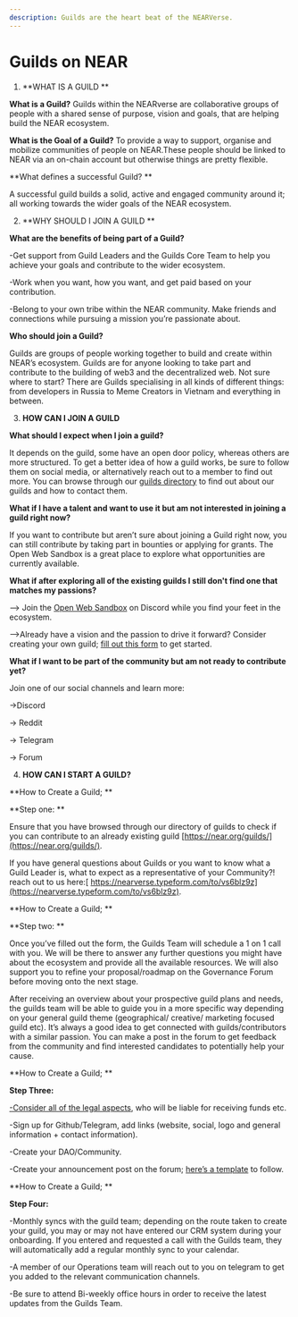 ```yaml
---
description: Guilds are the heart beat of the NEARVerse.
---
```


# Guilds on NEAR

1. **WHAT IS A GUILD **

**What is a Guild?** Guilds within the NEARverse are collaborative groups of people with a shared sense of purpose, vision and goals, that are helping build the NEAR ecosystem.

**What is the Goal of a Guild?** To provide a way to support, organise and mobilize communities of people on NEAR.These people should be linked to NEAR via an on-chain account but otherwise things are pretty flexible.

**What defines a successful Guild? **

A successful guild builds a solid, active and engaged community around it; all working towards the wider goals of the NEAR ecosystem. 



2. **WHY SHOULD I JOIN A GUILD **

**What are the benefits of being part of a Guild?**

-Get support from Guild Leaders and the Guilds Core Team to help you achieve your goals and contribute to the wider ecosystem. 

-Work when you want, how you want, and get paid based on your contribution.

-Belong to your own tribe within the NEAR community. Make friends and connections while pursuing a mission you’re passionate about.

**Who should join a Guild?**

Guilds are groups of people working together to build and create within NEAR’s ecosystem. Guilds are for anyone looking to take part and contribute to the building of web3 and the decentralized web. Not sure where to start? There are Guilds specialising in all kinds of different things: from developers in Russia to Meme Creators in Vietnam and everything in between. 

3. **HOW CAN I JOIN A GUILD**

**What should I expect when I join a guild?**

It depends on the guild, some have an open door policy, whereas others are more structured. To get a better idea of how a guild works, be sure to follow them on social media, or alternatively reach out to a member to find out more. You can browse through our [guilds directory](https://near.org/guilds/) to find out about our guilds and how to contact them.

**What if I have a talent and want to use it but am not interested in joining a guild right now?**

If you want to contribute but aren’t sure about joining a Guild right now, you can still contribute by taking part in bounties or applying for grants. The Open Web Sandbox is a great place to explore what opportunities are currently available. 

**What if after exploring all of the existing guilds I still don't find one that matches my passions?**

–> Join the [Open Web Sandbox](https://discord.com/invite/457bWnJqkQ) on Discord while you find your feet in the ecosystem. 

–>Already have a vision and the passion to drive it forward? Consider creating your own guild; [fill out this form](https://nearverse.typeform.com/to/vs6blz9z) to get started. 

**What if I want to be part of the community but am not ready to contribute yet?**

Join one of our social channels and learn more:

→Discord

→ Reddit

→ Telegram

→ Forum 



4. **HOW CAN I START A GUILD?**

**How to Create a Guild; **

**Step one: **

Ensure that you have browsed through our directory of guilds to check if you can contribute to an already existing guild [https://near.org/guilds/](https://near.org/guilds/).

If you have general questions about Guilds or you want to know what a Guild Leader is, what to expect as a representative of your Community?! reach out to us here:[ https://nearverse.typeform.com/to/vs6blz9z](https://nearverse.typeform.com/to/vs6blz9z). 

**How to Create a Guild; **

**Step two: **

Once you’ve filled out the form, the Guilds Team will schedule a 1 on 1 call with you. We will be there to answer any further questions you might have about the ecosystem and provide all the available resources. We will also support you to refine your proposal/roadmap on the Governance Forum before moving onto the next stage. 

After receiving an overview about your prospective guild plans and needs, the guilds team will be able to guide you in a more specific way depending on your general guild theme (geographical/ creative/ marketing focused guild etc). It’s always a good idea to get connected with guilds/contributors with a similar passion. You can make a post in the forum to get feedback from the community and find interested candidates to potentially help your cause.  

**How to Create a Guild; **

**Step Three:**

[-Consider all of the legal aspects](https://nearlegal.com/ows_risk-assessment-recommendations/), who will be liable for receiving funds etc. 

-Sign up for Github/Telegram, add links (website, social, logo and general information + contact information).

-Create your DAO/Community.

-Create your announcement post on the forum; [here’s a template](https://gov.near.org/t/template-guild-introduction-post/3450) to follow. 

**How to Create a Guild; **

**Step Four:**

-Monthly syncs with the guild team; depending on the route taken to create your guild, you may or may not have entered our CRM system during your onboarding. If you entered and requested a call with the Guilds team, they will automatically add a regular monthly sync to your calendar.

-A member of our Operations team will reach out to you on telegram to get you added to the relevant communication channels. 

-Be sure to attend Bi-weekly office hours in order to receive the latest updates from the Guilds Team. 
